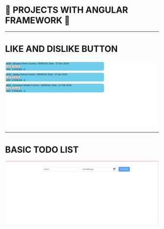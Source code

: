 # :rose: PROJECTS WITH ANGULAR FRAMEWORK :rose:

___

# LIKE AND DISLIKE BUTTON 

![test](gifs/like.gif)
___

# BASIC TODO LIST 

![test](gifs/todo.gif)